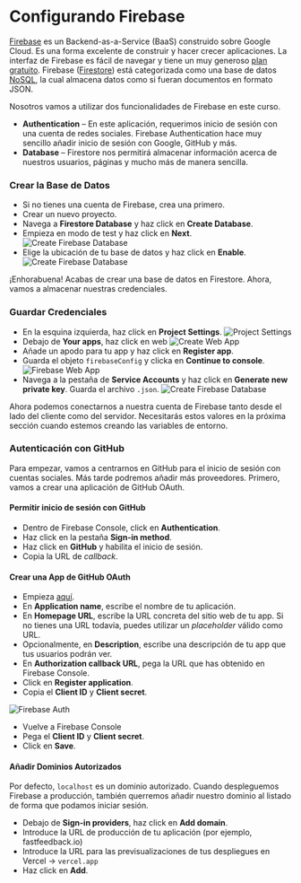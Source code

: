 # Configurando Firebase

[Firebase](https://firebase.google.com/) es un Backend-as-a-Service (BaaS) construido sobre Google Cloud.
Es una forma excelente de construir y hacer crecer aplicaciones. La interfaz de Firebase es fácil de navegar y tiene un muy generoso [plan gratuito](https://firebase.google.com/pricing).
Firebase ([Firestore](https://firebase.google.com/products/firestore/)) está categorizada como una base de datos [NoSQL](https://en.wikipedia.org/wiki/NoSQL), la cual almacena datos como si fueran documentos en formato JSON.

Nosotros vamos a utilizar dos funcionalidades de Firebase en este curso.

- **Authentication** – En este aplicación, requerimos inicio de sesión con una cuenta de redes sociales. Firebase Authentication hace muy sencillo añadir inicio de sesión con Google, GitHub y más.
- **Database** – Firestore  nos permitirá almacenar información acerca de nuestros usuarios, páginas y mucho más de manera sencilla.

### Crear la Base de Datos

- Si no tienes una cuenta de Firebase, crea una primero.
- Crear un nuevo proyecto.
- Navega a **Firestore Database** y haz click en **Create Database**.
- Empieza en modo de test y haz click en **Next**.
  ![Create Firebase Database](/create-db.png)
- Elige la ubicación de tu base de datos y haz click en **Enable**.
  ![Create Firebase Database](/enable.png)

¡Enhorabuena! Acabas de crear una base de datos en Firestore. Ahora, vamos a almacenar nuestras credenciales.

### Guardar Credenciales

- En la esquina izquierda, haz click en **Project Settings**.
  ![Project Settings](/project-settings.png)
- Debajo de **Your apps**, haz click en web
  ![Create Web App](/create-app.png)
- Añade un apodo para tu app y haz click en **Register app**.
- Guarda el objeto `firebaseConfig` y clicka en **Continue to console**.
  ![Firebase Web App](/firebase-web-app.png)
- Navega a la pestaña de **Service Accounts** y haz click en **Generate new private key**. Guarda el archivo `.json`.
  ![Create Firebase Database](https://leerob.io/static/images/real-time-post-views/firebase/step5.png)

Ahora podemos conectarnos a nuestra cuenta de Firebase tanto desde el lado del cliente como del servidor. Necesitarás estos valores en la próxima sección cuando estemos creando las variables de entorno.

### Autenticación con GitHub

Para empezar, vamos a centrarnos en GitHub para el inicio de sesión con cuentas sociales. Más tarde podremos añadir más proveedores. Primero, vamos a crear una aplicación de GitHub OAuth.

#### Permitir inicio de sesión con GitHub

- Dentro de Firebase Console, click en **Authentication**.
- Haz click en la pestaña **Sign-in method**.
- Haz click en **GitHub** y habilita el inicio de sesión.
- Copia la URL de _callback_.

#### Crear una App de GitHub OAuth

- Empieza [aquí](https://github.com/settings/applications/new).
- En **Application name**, escribe el nombre de tu aplicación.
- En **Homepage URL**, escribe la URL concreta del sitio web de tu app. Si no tienes una URL todavía, puedes utilizar un _placeholder_ válido como URL.
- Opcionalmente, en **Description**, escribe una descripción de tu app que tus usuarios podrán ver.
- En **Authorization callback URL**, pega la URL que has obtenido en Firebase Console.
- Click en **Register application**.
- Copia el **Client ID** y **Client secret**.

![Firebase Auth](/firebase-auth.png)

- Vuelve a Firebase Console
- Pega el **Client ID** y **Client secret**.
- Click en **Save**.

#### Añadir Dominios Autorizados

Por defecto, `localhost` es un dominio autorizado. Cuando despleguemos Firebase a producción, también querremos añadir nuestro dominio al listado de forma que podamos iniciar sesión.

- Debajo de **Sign-in providers**, haz click en **Add domain**.
- Introduce la URL de producción de tu aplicación (por ejemplo, fastfeedback.io)
- Introduce la URL para las previsualizaciones de tus despliegues en Vercel -> `vercel.app`
- Haz click en **Add**.
